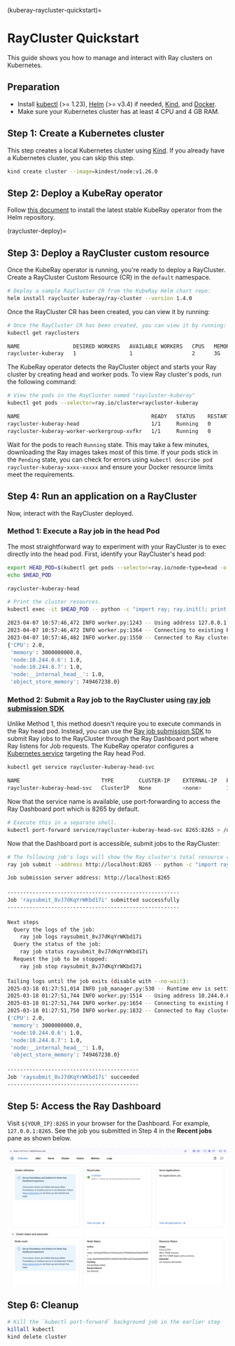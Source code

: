 (kuberay-raycluster-quickstart)=

# RayCluster Quickstart

This guide shows you how to manage and interact with Ray clusters on Kubernetes.

## Preparation

* Install [kubectl](https://kubernetes.io/docs/tasks/tools/#kubectl) (>= 1.23), [Helm](https://helm.sh/docs/intro/install/) (>= v3.4) if needed, [Kind](https://kind.sigs.k8s.io/docs/user/quick-start/#installation), and [Docker](https://docs.docker.com/engine/install/).
* Make sure your Kubernetes cluster has at least 4 CPU and 4 GB RAM.

## Step 1: Create a Kubernetes cluster

This step creates a local Kubernetes cluster using [Kind](https://kind.sigs.k8s.io/). If you already have a Kubernetes cluster, you can skip this step.

```sh
kind create cluster --image=kindest/node:v1.26.0
```

## Step 2: Deploy a KubeRay operator

Follow [this document](kuberay-operator-deploy) to install the latest stable KubeRay operator from the Helm repository.

(raycluster-deploy)=
## Step 3: Deploy a RayCluster custom resource

Once the KubeRay operator is running, you're ready to deploy a RayCluster. Create a RayCluster Custom Resource (CR) in the `default` namespace.

```sh
# Deploy a sample RayCluster CR from the KubeRay Helm chart repo:
helm install raycluster kuberay/ray-cluster --version 1.4.0
```


Once the RayCluster CR has been created, you can view it by running:

```sh
# Once the RayCluster CR has been created, you can view it by running:
kubectl get rayclusters
```

```sh
NAME                 DESIRED WORKERS   AVAILABLE WORKERS   CPUS   MEMORY   GPUS   STATUS   AGE
raycluster-kuberay   1                 1                   2      3G       0      ready    55s
```

The KubeRay operator detects the RayCluster object and starts your Ray cluster by creating head and worker pods. To view Ray cluster's pods, run the following command:

```sh
# View the pods in the RayCluster named "raycluster-kuberay"
kubectl get pods --selector=ray.io/cluster=raycluster-kuberay
```

```sh
NAME                                          READY   STATUS    RESTARTS   AGE
raycluster-kuberay-head                       1/1     Running   0          XXs
raycluster-kuberay-worker-workergroup-xvfkr   1/1     Running   0          XXs
```

Wait for the pods to reach `Running` state. This may take a few minutes, downloading the Ray images takes most of this time.
If your pods stick in the `Pending` state, you can check for errors using `kubectl describe pod raycluster-kuberay-xxxx-xxxxx` and ensure your Docker resource limits meet the requirements.

## Step 4: Run an application on a RayCluster

Now, interact with the RayCluster deployed.

### Method 1: Execute a Ray job in the head Pod

The most straightforward way to experiment with your RayCluster is to exec directly into the head pod.
First, identify your RayCluster's head pod:

```sh
export HEAD_POD=$(kubectl get pods --selector=ray.io/node-type=head -o custom-columns=POD:metadata.name --no-headers)
echo $HEAD_POD
```

```sh
raycluster-kuberay-head
```

```sh
# Print the cluster resources.
kubectl exec -it $HEAD_POD -- python -c "import ray; ray.init(); print(ray.cluster_resources())"
```

```sh
2023-04-07 10:57:46,472 INFO worker.py:1243 -- Using address 127.0.0.1:6379 set in the environment variable RAY_ADDRESS
2023-04-07 10:57:46,472 INFO worker.py:1364 -- Connecting to existing Ray cluster at address: 10.244.0.6:6379...
2023-04-07 10:57:46,482 INFO worker.py:1550 -- Connected to Ray cluster. View the dashboard at http://10.244.0.6:8265
{'CPU': 2.0,
 'memory': 3000000000.0,
 'node:10.244.0.6': 1.0,
 'node:10.244.0.7': 1.0,
 'node:__internal_head__': 1.0,
 'object_store_memory': 749467238.0}
```

### Method 2: Submit a Ray job to the RayCluster using [ray job submission SDK](jobs-quickstart)

Unlike Method 1, this method doesn't require you to execute commands in the Ray head pod.
Instead, you can use the [Ray job submission SDK](jobs-quickstart) to submit Ray jobs to the RayCluster through the Ray Dashboard port where Ray listens for Job requests.
The KubeRay operator configures a [Kubernetes service](https://kubernetes.io/docs/concepts/services-networking/service/) targeting the Ray head Pod.

```sh
kubectl get service raycluster-kuberay-head-svc
```

```sh
NAME                          TYPE        CLUSTER-IP    EXTERNAL-IP   PORT(S)                                         AGE
raycluster-kuberay-head-svc   ClusterIP   None          <none>        10001/TCP,8265/TCP,6379/TCP,8080/TCP,8000/TCP   57s
```

Now that the service name is available, use port-forwarding to access the Ray Dashboard port which is 8265 by default.

```sh
# Execute this in a separate shell.
kubectl port-forward service/raycluster-kuberay-head-svc 8265:8265 > /dev/null &
```

Now that the Dashboard port is accessible, submit jobs to the RayCluster:

```sh
# The following job's logs will show the Ray cluster's total resource capacity, including 2 CPUs.
ray job submit --address http://localhost:8265 -- python -c "import ray; ray.init(); print(ray.cluster_resources())"
```

```sh
Job submission server address: http://localhost:8265

-------------------------------------------------------
Job 'raysubmit_8vJ7dKqYrWKbd17i' submitted successfully
-------------------------------------------------------

Next steps
  Query the logs of the job:
    ray job logs raysubmit_8vJ7dKqYrWKbd17i
  Query the status of the job:
    ray job status raysubmit_8vJ7dKqYrWKbd17i
  Request the job to be stopped:
    ray job stop raysubmit_8vJ7dKqYrWKbd17i

Tailing logs until the job exits (disable with --no-wait):
2025-03-18 01:27:51,014	INFO job_manager.py:530 -- Runtime env is setting up.
2025-03-18 01:27:51,744	INFO worker.py:1514 -- Using address 10.244.0.6:6379 set in the environment variable RAY_ADDRESS
2025-03-18 01:27:51,744	INFO worker.py:1654 -- Connecting to existing Ray cluster at address: 10.244.0.6:6379...
2025-03-18 01:27:51,750	INFO worker.py:1832 -- Connected to Ray cluster. View the dashboard at 10.244.0.6:8265 
{'CPU': 2.0,
 'memory': 3000000000.0,
 'node:10.244.0.6': 1.0,
 'node:10.244.0.7': 1.0,
 'node:__internal_head__': 1.0,
 'object_store_memory': 749467238.0}

------------------------------------------
Job 'raysubmit_8vJ7dKqYrWKbd17i' succeeded
------------------------------------------
```

## Step 5: Access the Ray Dashboard

Visit `${YOUR_IP}:8265` in your browser for the Dashboard. For example, `127.0.0.1:8265`.
See the job you submitted in Step 4 in the **Recent jobs** pane as shown below.

![Ray Dashboard](../images/ray-dashboard.png)

## Step 6: Cleanup

```sh
# Kill the `kubectl port-forward` background job in the earlier step
killall kubectl
kind delete cluster
```
